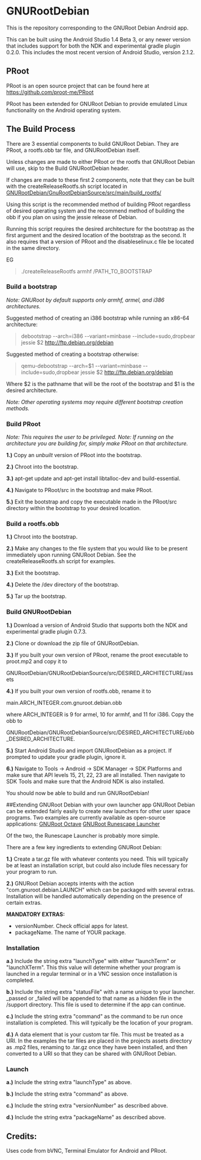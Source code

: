 # GNURootDebian
This is the repository corresponding to the GNURoot Debian Android app.

This can be built using the Android Studio 1.4 Beta 3, or any newer version that
includes support for both the NDK and experimental gradle plugin 0.2.0. This
includes the most recent version of Android Studio, version 2.1.2.

## PRoot
PRoot is an open source project that can be found here at
https://github.com/proot-me/PRoot

PRoot has been extended for GNURoot Debian to provide emulated Linux functionality
on the Android operating system.

## The Build Process
There are 3 essential components to build  GNURoot Debian. They are PRoot, a
rootfs.obb tar file, and GNURootDebian itself.

Unless changes are made to either PRoot or the rootfs that GNURoot Debian will use,
skip to the Build GNURootDebian header.

If changes are made to these first 2 components, note that they can be built
with the createReleaseRootfs.sh script located in
[GNURootDebian/GnuRootDebianSource/src/main/build\_rootfs/](https://github.com/corbinlc/GNURootDebian/tree/master/GNURootDebianSource/src/main/build_rootfs)

Using this script is the recommended method of building PRoot regardless of
desired operating system and the recommend method of building the obb if you
plan on using the jessie release of Debian.

Running this script requires the desired architecture for the bootstrap as the
first argument and the desired location of the bootstrap as the second. It also
requires that a version of PRoot and the disableselinux.c file be
located in the same directory.

EG
> ./createReleaseRootfs armhf /PATH\_TO\_BOOTSTRAP

### Build a bootstrap
*Note: GNURoot by default supports only armhf, armel, and i386 architectures.*

Suggested method of creating an i386 bootstrap while running an x86-64 architecture:
> debootstrap --arch=i386 --variant=minbase --include=sudo,dropbear jessie $2 http://ftp.debian.org/debian

Suggested method of creating a bootstrap otherwise:
> qemu-debootstrap --arch=$1 --variant=minbase --include=sudo,dropbear jessie $2 http://ftp.debian.org/debian

Where $2 is the pathname that will be the root of the bootstrap and $1 is the
desired architecture.

*Note: Other operating systems may require different bootstrap creation methods.*

### Build PRoot
*Note: This requires the user to be privileged.*
*Note: If running on the architecture you are building for, simply make PRoot
on that architecture.*

**1.)** Copy an *unbuilt* version of PRoot into the bootstrap.

**2.)** Chroot into the bootstrap.

**3.)** apt-get update and apt-get install libtalloc-dev and build-essential.

**4.)** Navigate to PRoot/src in the bootstrap and make PRoot.

**5.)** Exit the bootstrap and copy the executable made in the PRoot/src directory
within the bootstrap to your desired location.

### Build a rootfs.obb
**1.)** Chroot into the bootstrap.

**2.)** Make any changes to the file system that you would like to be present
immediately upon running GNURoot Debian. See the createReleaseRootfs.sh script
for examples.

**3.)** Exit the bootstrap.

**4.)** Delete the /dev directory of the bootstrap.

**5.)** Tar up the bootstrap.

### Build GNURootDebian
**1.)** Download a version of Android Studio that supports both the NDK and
experimental gradle plugin 0.7.3.

**2.)** Clone or download the zip file of GNURootDebian.

**3.)** If you built your own version of PRoot, rename the proot executable to
proot.mp2 and copy it to

GNURootDebian/GNURootDebianSource/src/DESIRED\_ARCHITECTURE/assets

**4.)** If you built your own version of rootfs.obb, rename it to

main.ARCH\_INTEGER.com.gnuroot.debian.obb

where ARCH\_INTEGER is 9 for armel, 10 for armhf, and 11 for i386.
Copy the obb to

GNURootDebian/GNURootDebianSource/src/DESIRED\_ARCHITECTURE/obb\_DESIRED\_ARCHITECTURE.

**5.)** Start Android Studio and import GNURootDebian as a project. If prompted
to update your gradle plugin, ignore it.

**6.)** Navigate to Tools -> Android -> SDK Manager -> SDK Platforms and make sure that API levels
15, 21, 22, 23 are all installed. Then navigate to SDK Tools and make sure that the Android
NDK is also installed.

You should now be able to build and run GNURootDebian!

##Extending GNURoot Debian with your own launcher app
GNURoot Debian can be extended fairly easily to create new launchers for other user space programs.
Two examples are currently available as open-source applications:
[GNURoot Octave](https://github.com/corbinlc/GNURootOctave)
[GNURoot Runescape Launcher](https://github.com/corbinlc/GNURootRSInstaller)

Of the two, the Runescape Launcher is probably more simple.

There are a few key ingredients to extending GNURoot Debian:

**1.)** Create a tar.gz file with whatever contents you need. This will typically be at least an
installation script, but could also include files necessary for your program to run.

**2.)** GNURoot Debian accepts intents with the action "com.gnuroot.debian.LAUNCH" which can be
packaged with several extras. Installation will be handled automatically depending on the presence
of certain extras.

**MANDATORY EXTRAS:**
- versionNumber. Check official apps for latest. 
- packageName. The name of YOUR package.

### Installation
**a.)** Include the string extra "launchType" with either "launchTerm" or "launchXTerm". This
this value will determine whether your program is launched in a regular terminal or in a
VNC session once installation is completed.

**b.)** Include the string extra "statusFile" with a name unique to your launcher. _passed or
_failed will be appended to that name as a hidden file in the /support directory. This file
is used to determine if the app can continue.

**c.)** Include the string extra "command" as the command to be run once installation is completed.
This will typically be the location of your program.

**d.)** A data element that is your custom tar file. This must be treated as a URI. In the examples
the tar files are placed in the projects assets directory as .mp2 files, renaming to .tar.gz
once they have been installed, and then converted to a URI so that they can be shared with
GNURoot Debian.

### Launch
**a.)** Include the string extra "launchType" as above.

**b.)** Include the string extra "command" as above.

**c.)** Include the string extra "versionNumber" as described above.

**d.)** Include the string extra "packageName" as described above.

## Credits:

Uses code from bVNC, Terminal Emulator for Android and PRoot.

